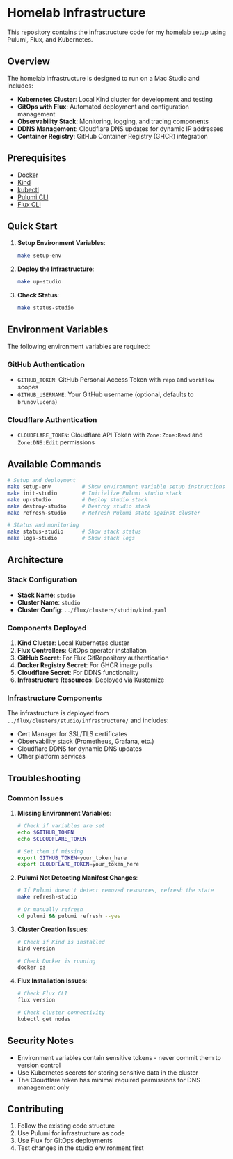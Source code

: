 # Homelab Infrastructure

This repository contains the infrastructure code for my homelab setup using Pulumi, Flux, and Kubernetes.

## Overview

The homelab infrastructure is designed to run on a Mac Studio and includes:

- **Kubernetes Cluster**: Local Kind cluster for development and testing
- **GitOps with Flux**: Automated deployment and configuration management
- **Observability Stack**: Monitoring, logging, and tracing components
- **DDNS Management**: Cloudflare DNS updates for dynamic IP addresses
- **Container Registry**: GitHub Container Registry (GHCR) integration

## Prerequisites

- [Docker](https://docs.docker.com/get-docker/)
- [Kind](https://kind.sigs.k8s.io/docs/user/quick-start/#installation)
- [kubectl](https://kubernetes.io/docs/tasks/tools/)
- [Pulumi CLI](https://www.pulumi.com/docs/install/)
- [Flux CLI](https://fluxcd.io/docs/installation/)

## Quick Start

1. **Setup Environment Variables**:
   ```bash
   make setup-env
   ```

2. **Deploy the Infrastructure**:
   ```bash
   make up-studio
   ```

3. **Check Status**:
   ```bash
   make status-studio
   ```

## Environment Variables

The following environment variables are required:

### GitHub Authentication
- `GITHUB_TOKEN`: GitHub Personal Access Token with `repo` and `workflow` scopes
- `GITHUB_USERNAME`: Your GitHub username (optional, defaults to `brunovlucena`)

### Cloudflare Authentication
- `CLOUDFLARE_TOKEN`: Cloudflare API Token with `Zone:Zone:Read` and `Zone:DNS:Edit` permissions

## Available Commands

```bash
# Setup and deployment
make setup-env          # Show environment variable setup instructions
make init-studio        # Initialize Pulumi studio stack
make up-studio          # Deploy studio stack
make destroy-studio     # Destroy studio stack
make refresh-studio     # Refresh Pulumi state against cluster

# Status and monitoring
make status-studio      # Show stack status
make logs-studio        # Show stack logs
```

## Architecture

### Stack Configuration
- **Stack Name**: `studio`
- **Cluster Name**: `studio`
- **Cluster Config**: `../flux/clusters/studio/kind.yaml`

### Components Deployed
1. **Kind Cluster**: Local Kubernetes cluster
2. **Flux Controllers**: GitOps operator installation
3. **GitHub Secret**: For Flux GitRepository authentication
4. **Docker Registry Secret**: For GHCR image pulls
5. **Cloudflare Secret**: For DDNS functionality
6. **Infrastructure Resources**: Deployed via Kustomize

### Infrastructure Components
The infrastructure is deployed from `../flux/clusters/studio/infrastructure/` and includes:
- Cert Manager for SSL/TLS certificates
- Observability stack (Prometheus, Grafana, etc.)
- Cloudflare DDNS for dynamic DNS updates
- Other platform services

## Troubleshooting

### Common Issues

1. **Missing Environment Variables**:
   ```bash
   # Check if variables are set
   echo $GITHUB_TOKEN
   echo $CLOUDFLARE_TOKEN
   
   # Set them if missing
   export GITHUB_TOKEN=your_token_here
   export CLOUDFLARE_TOKEN=your_token_here
   ```

2. **Pulumi Not Detecting Manifest Changes**:
   ```bash
   # If Pulumi doesn't detect removed resources, refresh the state
   make refresh-studio
   
   # Or manually refresh
   cd pulumi && pulumi refresh --yes
   ```

2. **Cluster Creation Issues**:
   ```bash
   # Check if Kind is installed
   kind version
   
   # Check Docker is running
   docker ps
   ```

3. **Flux Installation Issues**:
   ```bash
   # Check Flux CLI
   flux version
   
   # Check cluster connectivity
   kubectl get nodes
   ```

## Security Notes

- Environment variables contain sensitive tokens - never commit them to version control
- Use Kubernetes secrets for storing sensitive data in the cluster
- The Cloudflare token has minimal required permissions for DNS management only

## Contributing

1. Follow the existing code structure
2. Use Pulumi for infrastructure as code
3. Use Flux for GitOps deployments
4. Test changes in the studio environment first
